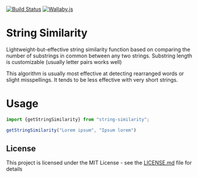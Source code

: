 [![Build Status](https://travis-ci.org/stephenjjbrown/string-similarity-js.png?branch=master)](https://travis-ci.org/stephenjjbrown/string-similarity-js)
[![Wallaby.js](https://img.shields.io/badge/wallaby.js-configured-green.svg)](https://wallabyjs.com)

# String Similarity

Lightweight-but-effective string similarity function based on comparing the number of substrings in common between any two strings. Substring length is customizable (usually letter pairs works well)

This algorithm is usually most effective at detecting rearranged words or slight misspellings. It tends to be less effective with very short strings.

# Usage

```typescript
import {getStringSimilarity} from "string-similarity";

getStringSimilarity("Lorem ipsum", "Ipsum lorem")
```

## License

This project is licensed under the MIT License - see the [LICENSE.md](LICENSE.md) file for details